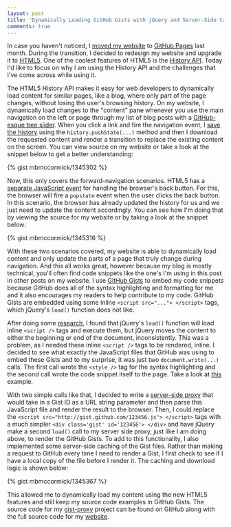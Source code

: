 ```yaml
---
layout: post
title: 'Dynamically Loading GitHub Gists with jQuery and Server-Side Caching'
comments: true
---
```

<p>In case you haven't noticed, I <a href="http://mbmccormick.com/2011/10/ditching-wordpress-for-jekyll-and-github/" target="_blank">moved my website</a> to <a href="http://pages.github.com/" target="_blank">GitHub Pages</a> last month. During the transition, I decided to redesign my website and upgrade it to <a href="http://www.html5rocks.com/en/" target="_blank">HTML5</a>. One of the coolest features of HTML5 is the <a href="http://html5demos.com/history" target="_blank">History API</a>. Today I'd like to focus on why I am using the History API and the challenges that I've come across while using it.</p>

<p>The HTML5 History API makes it easy for web developers to dynamically load content for similar pages, like a blog, where only part of the page changes, without losing the user's browsing history. On my website, I dynamically load changes to the "content" pane whenever you use the main navigation on the left or page through my list of blog posts with a <a href="https://github.com/blog/760-the-tree-slider" target="_blank">GitHub-esque tree slider</a>. When you click a link and fire the navigation event, I <a href="https://developer.mozilla.org/en/DOM/Manipulating_the_browser_history#The_pushState().C2.A0method" target="_blank">save the history</a> using the <code>history.pushState(...)</code> method and then I download the requested content and render a transition to replace the existing content on the screen. You can view source on my website or take a look at the snippet below to get a better understanding:</p>

{% gist mbmccormick/1345302 %}

<p>Now, this only covers the forward-navigation scenarios. HTML5 has a <a href="https://developer.mozilla.org/en/DOM/Manipulating_the_browser_history#The_popstate_event" target="_blank">separate JavaScript event</a> for handling the browser's back button. For this, the browser will fire a <code>popstate</code> event when the user clicks the back button. In this scenario, the browser has already updated the history for us and we just need to update the content accordingly. You can see how I'm doing that by viewing the source for my website or by taking a look at the snippet below:</p>

{% gist mbmccormick/1345316 %}

<p>With these two scenarios covered, my website is able to dynamically load content and only update the parts of a page that truly change during navigation. And this all works great, however because my blog is mostly technical, you'll often find code snippets like the one's I'm using in this post in other posts on my website. I use <a href="https://gist.github.com/" target="_blank">GitHub Gists</a> to embed my code snippets because GitHub does all of the syntax highlighting and formatting for me and it also encourages my readers to help contribute to my code. GitHub Gists are embedded using some inline <code>&lt;script src="..."&gt; &lt;/script&gt;</code> tags, which jQuery's <code>load()</code> function does not like.</p>

<p>After doing some <a href="http://stackoverflow.com/questions/889967/jquery-load-call-doesnt-execute-javascript-in-loaded-html-file" target="_blank">research</a>, I found that jQuery's <code>load()</code> function will load inline <code>&lt;script /&gt;</code> tags and execute them, but jQuery moves the content to either the beginning or end of the document, inconsistently. This was a problem, as I needed these inline <code>&lt;script /&gt;</code> tags to be rendered, inline. I decided to see what exactly the JavaScript files that GitHub was using to embed these Gists and to my surprise, it was just two <code>document.write(...)</code> calls. The first call wrote the <code>&lt;style /&gt;</code> tag for the syntax highlighting and the second call wrote the code snippet itself to the page. Take a look at <a href="https://gist.github.com/1345302.js" target="_blank">this</a> example.</p>

<p>With two simple calls like that, I decided to write a <a href="https://github.com/mbmccormick/gist-proxy" target="_blank">server-side proxy</a> that would take in a Gist ID as a URL string parameter and then parse this JavaScript file and render the result to the browser. Then, I could replace the <code>&lt;script src="http://gist.github.com/123456.js"&gt; &lt;/script&gt;</code> tags with a much simpler <code>&lt;div class='gist' id='123456'&gt; &lt;/div&gt;</code> and have jQuery make a second <code>load()</code> call to my server side proxy, just like I am doing above, to render the GitHub Gists. To add to this functionality, I also implemented some server-side caching of the Gist files. Rather than making a request to GitHub every time I need to render a Gist, I first check to see if I have a local copy of the file before I render it. The caching and download logic is shown below:</p>

{% gist mbmccormick/1345367 %}

<p>This allowed me to dynamically load my content using the new HTML5 features and still keep my source code examples in GitHub Gists. The source code for my <a href="https://github.com/mbmccormick/gist-proxy" target="_blank">gist-proxy</a> project can be found on GitHub along with the full source code for my <a href="https://github.com/mbmccormick/mbmccormick.github.com" target="_blank">website</a>.</p>
